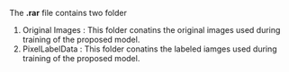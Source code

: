 The **.rar** file contains two folder</br>
1. Original Images : This folder conatins the original images used during training of the proposed model.
2. PixelLabelData : This folder conatins the labeled iamges used during training of the proposed model.
